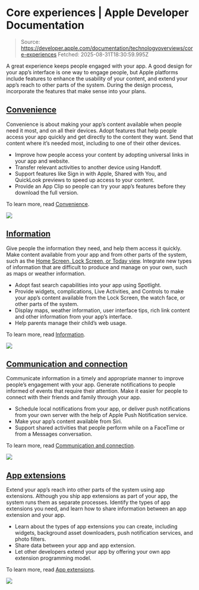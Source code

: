 # Core experiences | Apple Developer Documentation

> Source: https://developer.apple.com/documentation/technologyoverviews/core-experiences
> Fetched: 2025-08-31T18:30:59.995Z

A great experience keeps people engaged with your app. A good design for your app’s interface is one way to engage people, but Apple platforms include features to enhance the usability of your content, and extend your app’s reach to other parts of the system. During the design process, incorporate the features that make sense into your plans.

## [Convenience](https://developer.apple.com/documentation/technologyoverviews/core-experiences#Convenience)

Convenience is about making your app’s content available when people need it most, and on all their devices. Adopt features that help people access your app quickly and get directly to the content they want. Send that content where it’s needed most, including to one of their other devices.

- Improve how people access your content by adopting universal links in your app and website.
- Transfer relevant activities to another device using Handoff.
- Support features like Sign in with Apple, Shared with You, and QuickLook previews to speed up access to your content.
- Provide an App Clip so people can try your app’s features before they download the full version.

To learn more, read [Convenience](https://developer.apple.com/documentation/technologyoverviews/convenience).

![](https://docs-assets.developer.apple.com/published/50d733ed14256ac4a2ab333e594ece26/convenience.png)

## [Information](https://developer.apple.com/documentation/technologyoverviews/core-experiences#Information)

Give people the information they need, and help them access it quickly. Make content available from your app and from other parts of the system, such as the [Home Screen, Lock Screen, or Today view](https://support.apple.com/en-us/118610). Integrate new types of information that are difficult to produce and manage on your own, such as maps or weather information.

- Adopt fast search capabilities into your app using Spotlight.
- Provide widgets, complications, Live Activities, and Controls to make your app’s content available from the Lock Screen, the watch face, or other parts of the system.
- Display maps, weather information, user interface tips, rich link content and other information from your app’s interface.
- Help parents manage their child’s web usage.

To learn more, read [Information](https://developer.apple.com/documentation/technologyoverviews/information).

![](https://docs-assets.developer.apple.com/published/b9b0d776fa59034caa2a77dde5d38143/information.png)

## [Communication and connection](https://developer.apple.com/documentation/technologyoverviews/core-experiences#Communication-and-connection)

Communicate information in a timely and appropriate manner to improve people’s engagement with your app. Generate notifications to people informed of events that require their attention. Make it easier for people to connect with their friends and family through your app.

- Schedule local notifications from your app, or deliver push notifications from your own server with the help of Apple Push Notification service.
- Make your app’s content available from Siri.
- Support shared activities that people perform while on a FaceTime or from a Messages conversation.

To learn more, read [Communication and connection](https://developer.apple.com/documentation/technologyoverviews/communication-and-connection).

![](https://docs-assets.developer.apple.com/published/78626a6f93614a0affef28b50f3681d8/communication-and-connection.png)

## [App extensions](https://developer.apple.com/documentation/technologyoverviews/core-experiences#App-extensions)

Extend your app’s reach into other parts of the system using app extensions. Although you ship app extensions as part of your app, the system runs them as separate processes. Identify the types of app extensions you need, and learn how to share information between an app extension and your app.

- Learn about the types of app extensions you can create, including widgets, background asset downloaders, push notification services, and photo filters.
- Share data between your app and app extension.
- Let other developers extend your app by offering your own app extension programming model.

To learn more, read [App extensions](https://developer.apple.com/documentation/technologyoverviews/app-extensions).

![](https://docs-assets.developer.apple.com/published/68eeee4cce5e269448d8ef6177f90bca/app-extensions.png)
